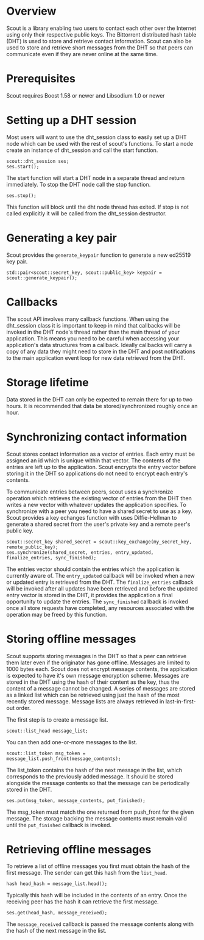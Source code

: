 # Overview

Scout is a library enabling two users to contact each other over the Internet using only their respective public keys. The Bittorrent distributed hash table (DHT) is used to store and retrieve contact information. Scout can also be used to store and retrieve short messages from the DHT so that peers can communicate even if they are never online at the same time.

# Prerequisites

Scout requires Boost 1.58 or newer and Libsodium 1.0 or newer

# Setting up a DHT session

Most users will want to use the dht_session class to easily set up a DHT node which can be used with the rest of scout's functions. To start a node create an instance of dht_session and call the start function.

	scout::dht_session ses;
	ses.start();

The start function will start a DHT node in a separate thread and return immediately. To stop the DHT node call the stop function.

	ses.stop();

This function will block until the dht node thread has exited. If stop is not called explicitly it will be called from the dht_session destructor.

# Generating a key pair

Scout provides the `generate_keypair` function to generate a new ed25519 key pair.

	std::pair<scout::secret_key, scout::public_key> keypair = scout::generate_keypair();

# Callbacks

The scout API involves many callback functions. When using the dht_session class it is important to keep in mind that callbacks will be invoked in the DHT node's thread rather than the main thread of your application. This means you need to be careful when accessing your application's data structures from a callback. Ideally callbacks will carry a copy of any data they might need to store in the DHT and post notifications to the main application event loop for new data retrieved from the DHT.

# Storage lifetime

Data stored in the DHT can only be expected to remain there for up to two hours. It is recommended that data be stored/synchronized roughly once an hour.

# Synchronizing contact information

Scout stores contact information as a vector of entries. Each entry must be assigned an id which is unique within that vector. The contents of the entries are left up to the application. Scout encrypts the entry vector before storing it in the DHT so applications do not need to encrypt each entry's contents.

To communicate entries between peers, scout uses a synchronize operation which retrieves the existing vector of entries from the DHT then writes a new vector with whatever updates the application specifies. To synchronize with a peer you need to have a shared secret to use as a key. Scout provides a key echanges function with uses Diffie-Hellman to generate a shared secret from the user's private key and a remote peer's public key.

	scout::secret_key shared_secret = scout::key_exchange(my_secret_key, remote_public_key);
	ses.synchronize(shared_secret, entries, entry_updated, finalize_entries, sync_finished);

The entries vector should contain the entries which the application is currently aware of. The `entry_updated` callback will be invoked when a new or updated entry is retrieved from the DHT. The `finalize_entries` callback will be invoked after all updates have been retrieved and before the updated entry vector is stored in the DHT, it provides the application a final opportunity to update the entries. The `sync_finished` callback is invoked once all store requests have completed, any resources associated with the operation may be freed by this function.

# Storing offline messages

Scout supports storing messages in the DHT so that a peer can retrieve them later even if the originator has gone offline. Messages are limited to 1000 bytes each. Scout does not encrypt message contents, the application is expected to have it's own message encryption scheme. Messages are stored in the DHT using the hash of their content as the key, thus the content of a message cannot be changed. A series of messages are stored as a linked list which can be retrieved using just the hash of the most recently stored message. Message lists are always retrieved in last-in-first-out order.

The first step is to create a message list.

	scout::list_head message_list;

You can then add one-or-more messages to the list.

	scout::list_token msg_token = message_list.push_front(message_contents);

The list_token contains the hash of the next message in the list, which corresponds to the previously added message. It should be stored alongside the message contents so that the message can be periodically stored in the DHT.

	ses.put(msg_token, message_contents, put_finished);

The msg_token must match the one returned from push_front for the given message. The storage backing the message contents must remain valid until the `put_finished` callback is invoked.

# Retrieving offline messages

To retrieve a list of offline messages you first must obtain the hash of the first message. The sender can get this hash from the `list_head`.

	hash head_hash = message_list.head();

Typically this hash will be included in the contents of an entry. Once the receiving peer has the hash it can retrieve the first message.

	ses.get(head_hash, message_received);

The `message_received` callback is passed the message contents along with the hash of the next message in the list.
